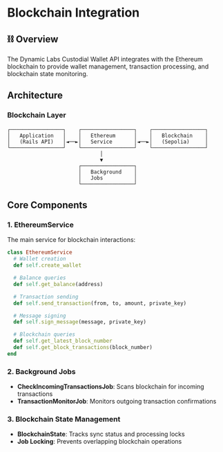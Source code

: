 # Blockchain Integration

## ⛓️ Overview

The Dynamic Labs Custodial Wallet API integrates with the Ethereum blockchain to provide wallet management, transaction processing, and blockchain state monitoring.

## Architecture

### Blockchain Layer

```
┌─────────────────┐    ┌─────────────────┐    ┌─────────────────┐
│   Application   │    │   Ethereum      │    │   Blockchain    │
│   (Rails API)   │◄──►│   Service       │◄──►│   (Sepolia)     │
└─────────────────┘    └─────────────────┘    └─────────────────┘
                              │
                              ▼
                       ┌─────────────────┐
                       │   Background    │
                       │   Jobs          │
                       └─────────────────┘
```

## Core Components

### 1. EthereumService

The main service for blockchain interactions:

```ruby
class EthereumService
  # Wallet creation
  def self.create_wallet

  # Balance queries
  def self.get_balance(address)

  # Transaction sending
  def self.send_transaction(from, to, amount, private_key)

  # Message signing
  def self.sign_message(message, private_key)

  # Blockchain queries
  def self.get_latest_block_number
  def self.get_block_transactions(block_number)
end
```

### 2. Background Jobs

- **CheckIncomingTransactionsJob**: Scans blockchain for incoming transactions
- **TransactionMonitorJob**: Monitors outgoing transaction confirmations

### 3. Blockchain State Management

- **BlockchainState**: Tracks sync status and processing locks
- **Job Locking**: Prevents overlapping blockchain operations
